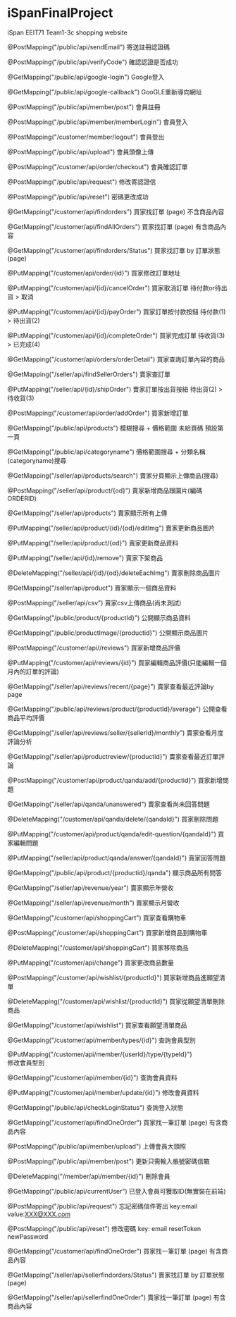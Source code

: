 # iSpanFinalProject
iSpan EEIT71 Team1-3c shopping website

@PostMapping("/public/api/sendEmail")
  寄送註冊認證碼
  
@PostMapping("/public/api/verifyCode")
  確認認證是否成功
  
@GetMapping("/public/api/google-login")
  Google登入
  
@GetMapping("/public/api/google-callback")
  GooGLE重新導向網址
  
@PostMapping("/public/api/member/post")
  會員註冊
  
@PostMapping("/public/api/member/memberLogin")
  會員登入

@PostMapping("/customer/member/logout")
  會員登出

@PostMapping("/public/api/upload")
  會員頭像上傳

@PostMapping("/customer/api/order/checkout")
  會員確認訂單

@PostMapping("/public/api/request")
  修改寄認證信

@PostMapping("/public/api/reset")
  密碼更改成功

@GetMapping("/customer/api/findorders")
  買家找訂單 (page) 不含商品內容

@GetMapping("/customer/api/findAllOrders")
  買家找訂單 (page) 有含商品內容

@GetMapping("/customer/api/findorders/Status")
  買家找訂單 by 訂單狀態 (page)

@PutMapping("/customer/api/order/{id}")
  買家修改訂單地址

@PutMapping("/customer/api/{id}/cancelOrder")
  買家取消訂單 待付款or待出貨 > 取消

@PutMapping("/customer/api/{id}/payOrder")
  買家訂單按付款按鈕 待付款(1) > 待出貨(2)

@PutMapping("/customer/api/{id}/completeOrder")
  買家完成訂單 待收貨(3) > 已完成(4)

@GetMapping("/customer/api/orders/orderDetail")
  買家查詢訂單內容的商品

@GetMapping("/seller/api/findSellerOrders")
  賣家查訂單

@PutMapping("/seller/api/{id}/shipOrder")
  賣家訂單按出貨按紐 待出貨(2) > 待收貨(3)

@PostMapping("/customer/api/order/addOrder")
  買家新增訂單

@GetMapping("/public/api/products")
  模糊搜尋 + 價格範圍 未給頁碼 預設第一頁

@GetMapping("/public/api/categoryname")
  價格範圍搜尋 + 分類名稱(categoryname)搜尋

@GetMapping("/seller/api/products/search")
  賣家分頁顯示上傳商品(搜尋)

@PostMapping("/seller/api/product/{od}")
  賣家新增商品跟圖片(編碼ORDERID)

@GetMapping("/seller/api/products")
  賣家顯示所有上傳

@PutMapping("/seller/api/product/{id}/{od}/editImg")
  賣家更新商品圖片

@PutMapping("/seller/api/product/{od}")
  賣家更新商品資料

@PutMapping("/seller/api/{id}/remove")
  賣家下架商品

@DeleteMapping("/seller/api/{id}/{od}/deleteEachImg")
  賣家刪除商品圖片

@GetMapping("/seller/api/product")
  賣家顯示一個商品資料

@PostMapping("/seller/api/csv")
  賣家csv上傳商品(尚未測試)

@GetMapping("/public/product/{productId}")
  公開顯示商品資料

@GetMapping("/public/productImage/{productid}")
  公開顯示商品圖片

@PostMapping("/customer/api//reviews")
  買家新增商品評價

@PutMapping("/customer/api/reviews/{id}")
  買家編輯商品評價(只能編輯一個月內的訂單的評論)

@GetMapping("/seller/api/reviews/recent/{page}")
  賣家查看最近評論by page

@GetMapping("/public/api/reviews/product/{productId}/average")
  公開查看商品平均評價

@GetMapping("/seller/api/reviews/seller/{sellerId}/monthly")
  賣家查看月度評論分析

@GetMapping("/seller/api/productreview/{productid}")
  賣家查看最近訂單評論

@PostMapping("/customer/api/product/qanda/add/{productid}")
  買家新增問題

@GetMapping("/seller/api/qanda/unanswered")
  賣家查看尚未回答問題

@DeleteMapping("/customer/api/qanda/delete/{qandaId}")
  買家刪除問題

@PutMapping("/customer/api/product/qanda/edit-question/{qandaId}")
  買家編輯問題

@PutMapping("/seller/api/product/qanda/answer/{qandaId}")
  賣家回答問題

@GetMapping("/public/api/product/{productid}/qanda")
  顯示商品所有問答

@GetMapping("/seller/api/revenue/year")
  賣家顯示年營收

@GetMapping("/seller/api/revenue/month")
  賣家顯示月營收

@GetMapping("/customer/api/shoppingCart")
  買家查看購物車

@PostMapping("/customer/api/shoppingCart")
  買家新增商品到購物車

@DeleteMapping("/customer/api/shoppingCart")
  買家移除商品

@PutMapping("/customer/api/change")
  買家更改商品數量

@PostMapping("/customer/api/wishlist/{productId}")
  買家新增商品進願望清單

@DeleteMapping("/customer/api/wishlist/{productId}")
  買家從願望清單刪除商品

@GetMapping("/customer/api/wishlist")
  買家查看願望清單商品

@GetMapping("/customer/api/member/types/{id}")
查詢會員型別

@PutMapping("/customer/api/member/{userId}/type/{typeId}")  
修改會員型別

@GetMapping("/customer/api/member/{id}")
查詢會員資料

@PutMapping("/customer/api/member/update/{id}")
修改會員資料

@GetMapping("/public/api/checkLoginStatus")
查詢登入狀態

@GetMapping("/customer/api/findOneOrder")
買家找一筆訂單 (page) 有含商品內容

@PostMapping("/public/api/member/upload")
上傳會員大頭照

@PostMapping("/public/api/member/post")
更新只需輸入帳號密碼信箱

 @DeleteMapping("/member/api/member/{id}")
 刪除會員
 
@GetMapping("/public/api/currentUser")
已登入會員可獲取ID(無實裝在前端)

 @PostMapping("/public/api/request")
 忘記密碼信件寄出
 key:email value:XXX@XXX.com

@PostMapping("/public/api/reset")
修改密碼 key: email resetToken newPassword

@GetMapping("/customer/api/findOneOrder")
買家找一筆訂單 (page) 有含商品內容

@GetMapping("/seller/api/sellerfindorders/Status")
賣家找訂單 by 訂單狀態 (page)

@GetMapping("/seller/api/sellerfindOneOrder")
賣家找一筆訂單 (page) 有含商品內容
